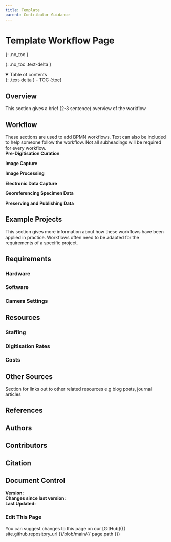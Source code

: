 ```yaml
---
title: Template
parent: Contributor Guidance
---
```

# Template Workflow Page
{: .no_toc }

  {: .no_toc .text-delta }
<details open markdown="block">
  <summary>
    Table of contents
  </summary>
  {: .text-delta }
- TOC
{:toc}
</details>
 
## Overview
This section gives a brief (2-3 sentence) overview of the workflow
## Workflow
These sections are used to add BPMN workflows. Text can also be included to help someone follow the workflow. Not all subheadings will be required for every workflow.\
**Pre-Digitisation Curation**

**Image Capture**

**Image Processing**

**Electronic Data Capture** 

**Georeferencing Specimen Data**

**Preserving and Publishing Data**

## Example Projects
This section gives more information about how these workflows have been applied in practice. Workflows often need to be adapted for the requirements of a specific project.

## Requirements
### Hardware

### Software

### Camera Settings

## Resources

### Staffing

### Digitisation Rates

### Costs

## Other Sources
Section for links out to other related resources e.g blog posts, journal articles

## References

## Authors

## Contributors

## Citation

## Document Control
**Version:**\
**Changes since last version:**\
**Last Updated:**

### Edit This Page
You can suggest changes to this page on our [GitHub]({{ site.github.repository_url }}/blob/main/{{ page.path }})